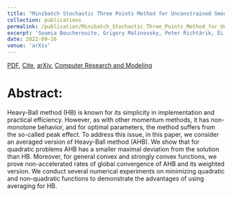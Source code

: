 ```yaml
---
title: "Minibatch Stochastic Three Points Method for Unconstrained Smooth Minimization"
collection: publications
permalink: /publication/Minibatch_Stochastic_Three_Points_Method_for_Unconstrained_Smooth_Minimization
excerpt: 'Soumia Boucherouite, Grigory Malinovsky, Peter Richtárik, EL Bergou'
date: 2022-09-16 
venue: 'arXiv'
---
```


[PDF](https://arxiv.org/pdf/2111.05430.pdf), [Cite](https://grigory-malinovsky.github.io/files/averaged_hb.txt), [arXiv](https://arxiv.org/abs/2111.05430), [Computer Research and Modeling](http://crm-en.ics.org.ru/journal/article/3184/) 

Abstract:
======
Heavy-Ball method (HB) is known for its simplicity in implementation and practical efficiency. However, as with other momentum methods, it has non-monotone behavior, and for optimal parameters, the method suffers from the so-called peak effect. To address this issue, in this paper, we consider an averaged version of Heavy-Ball method (AHB). We show that for quadratic problems AHB has a smaller maximal deviation from the solution than HB. Moreover, for general convex and strongly convex functions, we prove non-accelerated rates of global convergence of AHB and its weighted version. We conduct several numerical experiments on minimizing quadratic and non-quadratic functions to demonstrate the advantages of using averaging for HB.
